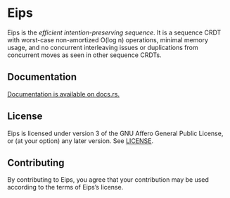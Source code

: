 Eips
====

Eips is the *efficient intention-preserving sequence*. It is a sequence
CRDT with worst-case non-amortized O(log n) operations, minimal memory
usage, and no concurrent interleaving issues or duplications from
concurrent moves as seen in other sequence CRDTs.

Documentation
-------------

[Documentation is available on docs.rs.](https://docs.rs/eips)

License
-------

Eips is licensed under version 3 of the GNU Affero General Public License, or
(at your option) any later version. See [LICENSE](LICENSE).

Contributing
------------

By contributing to Eips, you agree that your contribution may be used according
to the terms of Eips’s license.

